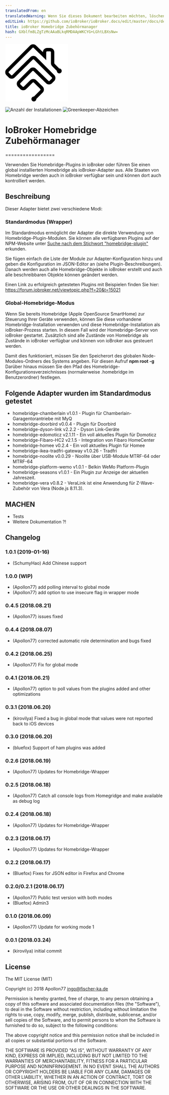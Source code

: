 ```yaml
---
translatedFrom: en
translatedWarning: Wenn Sie dieses Dokument bearbeiten möchten, löschen Sie bitte das Feld "translationsFrom". Andernfalls wird dieses Dokument automatisch erneut übersetzt
editLink: https://github.com/ioBroker/ioBroker.docs/edit/master/docs/de/adapterref/iobroker.ham/README.md
title: ioBroker Homebridge Zubehörmanager
hash: GXblfm8LZgTzMcAAaBLkqRMDAApWKCYG+LGhtLBXsNw=
---
```

![Logo](../../../en/adapterref/iobroker.ham/admin/ham.png)

![Anzahl der Installationen](http://iobroker.live/badges/ham-stable.svg)
![Greenkeeper-Abzeichen](https://badges.greenkeeper.io/ioBroker/ioBroker.ham.svg)

# IoBroker Homebridge Zubehörmanager
=================

Verwenden Sie Homebridge-Plugins in ioBroker oder führen Sie einen global installierten Homebridge als ioBroker-Adapter aus.
Alle Staaten von Homebridge werden auch in ioBroker verfügbar sein und können dort auch kontrolliert werden.

## Beschreibung
Dieser Adapter bietet zwei verschiedene Modi:

### Standardmodus (Wrapper)
Im Standardmodus ermöglicht der Adapter die direkte Verwendung von Homebridge-Plugin-Modulen.
Sie können alle verfügbaren Plugins auf der NPM-Website unter [Suche nach dem Stichwort "homebridge-plugin"](https://www.npmjs.com/search?q=homebridge-plugin) erkunden.

Sie fügen einfach die Liste der Module zur Adapter-Konfiguration hinzu und geben die Konfiguration im JSON-Editor an (siehe Plugin-Beschreibungen).
Danach werden auch alle Homebridge-Objekte in ioBroker erstellt und auch alle beschreibbaren Objekte können geändert werden.

Einen Link zu erfolgreich getesteten Plugins mit Beispielen finden Sie hier: https://forum.iobroker.net/viewtopic.php?f=20&t=15021

### Global-Homebridge-Modus
Wenn Sie bereits Homebridge (Apple OpenSource SmartHome) zur Steuerung Ihrer Geräte verwenden, können Sie diese vorhandene Homebridge-Installation verwenden und diese Homebridge-Installation als ioBroker-Prozess starten. In diesem Fall wird der Homebridge-Server von ioBroker gestartet.
Zusätzlich sind alle Zustände von Homebridge als Zustände in ioBroker verfügbar und können von ioBroker aus gesteuert werden.

Damit dies funktioniert, müssen Sie den Speicherort des globalen Node-Modules-Ordners des Systems angeben. Für diesen Aufruf **npm root -g** Darüber hinaus müssen Sie den Pfad des Homebridge-Konfigurationsverzeichnisses (normalerweise .homebridge im Benutzerordner) festlegen.

## Folgende Adapter wurden im Standardmodus getestet
* homebridge-chamberlain v1.0.1 - Plugin für Chamberlain-Garagentorantriebe mit MyQ
* homebridge-doorbird v0.0.4 - Plugin für Doorbird
* homebridge-dyson-link v2.2.2 - Dyson Link-Geräte
* homebridge-edomoticz v2.1.11 - Ein voll aktuelles Plugin für Domoticz
* homebridge-Fibaro-HC2 v2.1.5 - Integration von Fibaro HomeCenter
* homebridge-homee v0.2.4 - Ein voll aktuelles Plugin für Homee
* homebridge-ikea-tradfri-gateway v1.0.26 - Tradfri
* homebridge-noolite v0.0.29 - Noolite über USB-Module MTRF-64 oder МТRF-64
* homebridge-platform-wemo v1.0.1 - Belkin WeMo Platform-Plugin
* homebridge-seasons v1.0.1 - Ein Plugin zur Anzeige der aktuellen Jahreszeit.
* homebridge-vera v0.8.2 - VeraLink ist eine Anwendung für Z-Wave-Zubehör von Vera (Node.js 8.11.3).

## MACHEN
* Tests
* Weitere Dokumentation ?!

## Changelog

### 1.0.1 (2019-01-16)
* (SchumyHao) Add Chinese support

### 1.0.0 (WIP)
* (Apollon77) add polling interval to global mode
* (Apollon77) add option to use insecure flag in wrapper mode

### 0.4.5 (2018.08.21)
* (Apollon77) issues fixed

### 0.4.4 (2018.08.07)
* (Apollon77) corrected automatic role determination and bugs fixed

### 0.4.2 (2018.06.25)
* (Apollon77) Fix for global mode

### 0.4.1 (2018.06.21)
* (Apollon77) option to poll values from the plugins added and other optimizations

### 0.3.1 (2018.06.20)
* (kirovilya) Fixed a bug in global mode that values were not reported back to iOS devices

### 0.3.0 (2018.06.20)
* (bluefox) Support of ham plugins was added

### 0.2.6 (2018.06.19)
* (Apollon77) Updates for Homebridge-Wrapper

### 0.2.5 (2018.06.18)
* (Apollon77) Catch all console logs from Homegridge and make available as debug log

### 0.2.4 (2018.06.18)
* (Apollon77) Updates for Homebridge-Wrapper

### 0.2.3 (2018.06.17)
* (Apollon77) Updates for Homebridge-Wrapper

### 0.2.2 (2018.06.17)
* (Bluefox) Fixes for JSON editor in Firefox and Chrome

### 0.2.0/0.2.1 (2018.06.17)
* (Apollon77) Public test version with both modes
* (Bluefox) Admin3

### 0.1.0 (2018.06.09)
* (Apollon77) Update for working mode 1

### 0.0.1 (2018.03.24)
* (kirovilya) initial commit

## License
The MIT License (MIT)

Copyright (c) 2018 Apollon77 <ingo@fischer-ka.de>

Permission is hereby granted, free of charge, to any person obtaining a copy
of this software and associated documentation files (the "Software"), to deal
in the Software without restriction, including without limitation the rights
to use, copy, modify, merge, publish, distribute, sublicense, and/or sell
copies of the Software, and to permit persons to whom the Software is
furnished to do so, subject to the following conditions:

The above copyright notice and this permission notice shall be included in
all copies or substantial portions of the Software.

THE SOFTWARE IS PROVIDED "AS IS", WITHOUT WARRANTY OF ANY KIND, EXPRESS OR
IMPLIED, INCLUDING BUT NOT LIMITED TO THE WARRANTIES OF MERCHANTABILITY,
FITNESS FOR A PARTICULAR PURPOSE AND NONINFRINGEMENT. IN NO EVENT SHALL THE
AUTHORS OR COPYRIGHT HOLDERS BE LIABLE FOR ANY CLAIM, DAMAGES OR OTHER
LIABILITY, WHETHER IN AN ACTION OF CONTRACT, TORT OR OTHERWISE, ARISING FROM,
OUT OF OR IN CONNECTION WITH THE SOFTWARE OR THE USE OR OTHER DEALINGS IN
THE SOFTWARE.